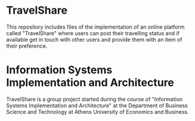 # TravelShare

This repository includes files of the implementation of an online platform called "TravelShare" 
where users can post their travelling status and if available get in touch with other users
and provide them with an item of their preference.

# Information Systems Implementation and Architecture

TravelShare is a group project started during the course of "Information Systems Implementation and Architecture"
at the Department of Business Science and Technology at Athens University of Economics and Business.

